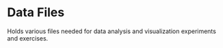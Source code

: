 # Data Files

Holds various files needed for data analysis and visualization experiments and exercises.
